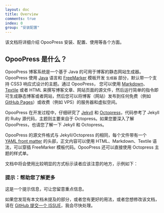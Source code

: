 ```yaml
---
layout: doc
title: Overview
comments: true
index: 0
group: "安装配置"
---
```


该文档将详细介绍 OpooPress 安装、配置、使用等各个方面。

## OpooPress 是什么？

OpooPress 博客系统是一个基于 Java 的可用于博客的静态网站生成器。OpooPress 使用 [Java](http://www.oracle.com/technetwork/java/index.html) 语言和 [FreeMarker](http://www.freemarker.org/) 模板开发 `生成器` 部分，默认带一个支持 CSS3 响应式设计的主题。通过 OpooPress， 您可以使用 [Markdown](http://daringfireball.net/projects/markdown/)、 [Textile](http://textile.sitemonks.com/) 或者  HTML 来撰写博客文章、网站页面的源文件，然后运行简单的指令即可生成静态博客或者网站，然后您可以将博客（网站）发布到任何免费（例如 [GitHub Pages](http://pages.github.com/)）或收费（例如 VPS）的服务器和虚拟空间。


OpooPress 在开发过程中，仔细研究了 [Jekyll](http://jekyllrb.com) 和 [Octopress](http://octopress.org/)，代码参考了 Jekyll 的 Ruby 源代码，主题则主要来自于 Octopress。如果您要深入了解 OpooPress，也请您了解一下 Jekyll 和 Octopress。

OpooPress 的源文件格式与 Jekyll/Octopress 的相同，每个文件带有一个 [YAML front matter](http://jekyllrb.com/docs/frontmatter/) 的头部，正文内容可以使用 HTML、Markdown、Textile 语法，可以穿插 FreeMarker 模板代码。OpooPress 还可以直接使用 Octopress 主题的样式单。


文档中将会使用比较明显的方式标示读者应该注意的地方，示例如下：

<div class='note'>
  <h3>提示：帮助您了解更多</h3>
  <p>这是一个提示信息，可让您留意重点信息。</p>
</div>

如果您发现有本文档未提及的部分，或者您有更好的用法，或者您想修改该文档，请在 [GitHub 提交一个 ISSUE](https://github.com/opoo/opoopress/issues)，我会尽快处理。
